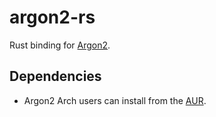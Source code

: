 argon2-rs
=========

Rust binding for [Argon2](https://github.com/P-H-C/phc-winner-argon2).

Dependencies
------------

+ Argon2
	Arch users can install from the [AUR](https://aur.archlinux.org/packages/argon2-git/).
